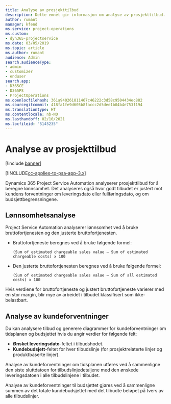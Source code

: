 ```yaml
---
title: Analyse av prosjekttilbud
description: Dette emnet gir informasjon om analyse av prosjekttilbud.
author: rumant
manager: kfend
ms.service: project-operations
ms.custom:
- dyn365-projectservice
ms.date: 03/05/2019
ms.topic: article
ms.author: rumant
audience: Admin
search.audienceType:
- admin
- customizer
- enduser
search.app:
- D365CE
- D365PS
- ProjectOperations
ms.openlocfilehash: 361a940261811467c46222c3d58c9504434ec882
ms.sourcegitcommit: 418fa1fe9d605b8faccc2d5dee1b04b4e753f194
ms.translationtype: HT
ms.contentlocale: nb-NO
ms.lasthandoff: 02/10/2021
ms.locfileid: "5145235"
---
```

# <a name="analysis-of-project-quotes"></a>Analyse av prosjekttilbud

[!include [banner](../includes/psa-now-project-operations.md)]

[!INCLUDE[cc-applies-to-psa-app-3.x](../includes/cc-applies-to-psa-app-3x.md)]

Dynamics 365 Project Service Automation analyserer prosjekttilbud for å beregne lønnsomhet. Det analyseres også hvor godt tilbudet er justert mot kundens forventninger om leveringsdato eller fullføringsdato, og om budsjettbegrensningene.

## <a name="profitability-analysis"></a>Lønnsomhetsanalyse

Project Service Automation analyserer lønnsomhet ved å bruke bruttofortjenesten og den justerte bruttofortjenesten.

- Bruttofortjeneste beregnes ved å bruke følgende formel:

  `
    (Sum of estimated chargeable sales value – Sum of estimated chargeable costs) x 100
  `
- Den justerte bruttofortjenesten beregnes ved å bruke følgende formel:

  `
    (Sum of estimated chargeable sales value – Sum of all estimated costs) x 100
  `

Hvis verdiene for bruttofortjeneste og justert bruttofortjeneste varierer med en stor margin, blir mye av arbeidet i tilbudet klassifisert som ikke-belastbart.

## <a name="analysis-of-customer-expectations"></a>Analyse av kundeforventninger

Du kan analysere tilbud og generere diagrammer for kundeforventninger om tidsplanen og budsjettet hvis du angir verdier for følgende felt:

- **Ønsket leveringsdato**-feltet i tilbudshodet.
- **Kundebudsjett**-feltet for hver tilbudslinje (for prosjektrelaterte linjer og produktbaserte linjer).

Analyse av kundeforventninger om tidsplanen utføres ved å sammenligne den siste sluttdatoen for tilbudslinjedetaljene med den ønskede leveringsdatoen i alle tilbudslinjene i tilbudet.

Analyse av kundeforventninger til budsjettet gjøres ved å sammenligne summen av det totale kundebudsjettet med det tilbudte beløpet på tvers av alle tilbudslinjer.
